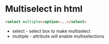 # Multiselect in html

```html
<select multiple><option>...</select>
```

- select - select box to make multiselect
- multiple - attribute will enable multiselections
